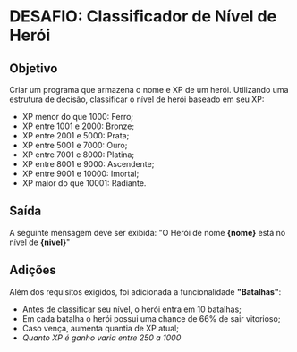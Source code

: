 # DESAFIO: Classificador de Nível de Herói
## Objetivo
Criar um programa que armazena o nome e XP de um herói. Utilizando uma estrutura de decisão, classificar o nível de herói baseado em seu XP:
- XP menor do que 1000: Ferro;
- XP entre 1001 e 2000: Bronze;
- XP entre 2001 e 5000: Prata;
- XP entre 5001 e 7000: Ouro;
- XP entre 7001 e 8000: Platina;
- XP entre 8001 e 9000: Ascendente;
- XP entre 9001 e 10000: Imortal;
- XP maior do que 10001: Radiante.

## Saída
A seguinte mensagem deve ser exibida:
"O Herói de nome **{nome}** está no nível de **{nivel}**"

## Adições
Além dos requisitos exigidos, foi adicionada a funcionalidade **"Batalhas"**:
- Antes de classificar seu nível, o herói entra em 10 batalhas;
- Em cada batalha o herói possui uma chance de 66% de sair vitorioso;
- Caso vença, aumenta quantia de XP atual;
- *Quanto XP é ganho varia entre 250 a 1000*
